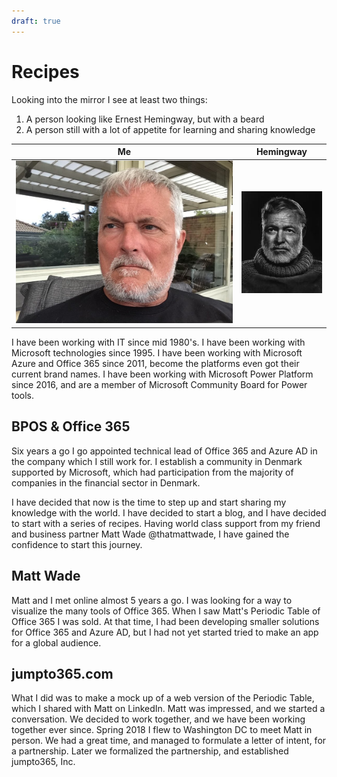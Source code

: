 ```yaml
---
draft: true
---
```

# Recipes

Looking into the mirror I see at least two things: 

1. A person looking like Ernest Hemingway, but with a beard
2. A person still with a lot of appetite for learning and sharing knowledge

|Me|Hemingway|
|---|---|
|![Me](2022-10-09-14-32-33.png)|![Hemingway](2022-10-09-14-33-01.png)|



I have been working with IT since mid 1980's. I have been working with Microsoft technologies since 1995. I have been working with Microsoft Azure and Office 365 since 2011, become the platforms even got their current brand names. I have been working with Microsoft Power Platform since 2016, and are a member of Microsoft Community Board for Power tools.

## BPOS & Office 365
Six years a go I go appointed technical lead of Office 365 and Azure AD in the company which I still work for. I establish a community in Denmark supported by Microsoft, which had participation from the majority of companies in the financial sector in Denmark. 

I have decided that now is the time to step up and start sharing my knowledge with the world. I have decided to start a blog, and I have decided to start with a series of recipes. Having world class support from my friend and business partner Matt Wade @thatmattwade, I have gained the confidence to start this journey.

## Matt Wade
Matt and I met online almost 5 years a go. I was looking for a way to visualize the many tools of Office 365. When I saw Matt's Periodic Table of Office 365 I was sold. At that time, I had been developing smaller solutions for Office 365 and Azure AD, but I had not yet started tried to make an app for a global audience.


## jumpto365.com
What I did was to make a mock up of a web version of the Periodic Table, which I shared with Matt on LinkedIn. Matt was impressed, and we started a conversation. We decided to work together, and we have been working together ever since. Spring 2018 I flew to Washington DC to meet Matt in person. We had a great time, and managed to formulate a letter of intent, for a partnership. Later we formalized the partnership, and established jumpto365, Inc. 



